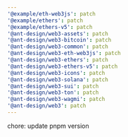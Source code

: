 ```yaml
---
'@example/eth-web3js': patch
'@example/ethers': patch
'@example/ethers-v5': patch
'@ant-design/web3-assets': patch
'@ant-design/web3-bitcoin': patch
'@ant-design/web3-common': patch
'@ant-design/web3-eth-web3js': patch
'@ant-design/web3-ethers': patch
'@ant-design/web3-ethers-v5': patch
'@ant-design/web3-icons': patch
'@ant-design/web3-solana': patch
'@ant-design/web3-sui': patch
'@ant-design/web3-ton': patch
'@ant-design/web3-wagmi': patch
'@ant-design/web3': patch
---
```


chore: update pnpm version
